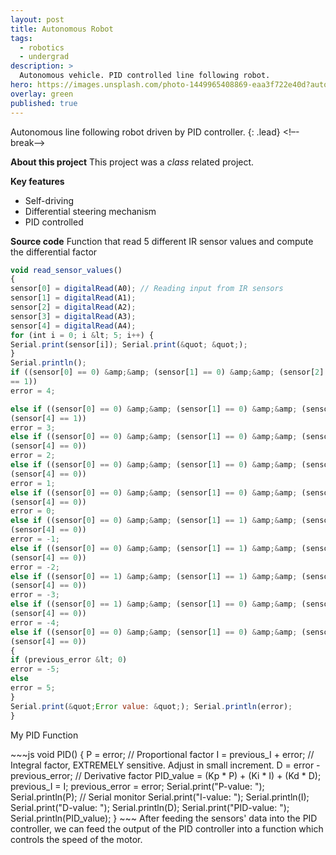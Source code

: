 ```yaml
---
layout: post
title: Autonomous Robot
tags:
  - robotics
  - undergrad
description: >
  Autonomous vehicle. PID controlled line following robot.
hero: https://images.unsplash.com/photo-1449965408869-eaa3f722e40d?auto=format&fit=crop&w=1350&q=60&ixid=dW5zcGxhc2guY29tOzs7Ozs%3D
overlay: green
published: true
---
```

Autonomous line following robot driven by PID controller.
{: .lead}
<!–-break-–>

**About this project**
This project was a *class* related project.

**Key features**
* Self-driving
* Differential steering mechanism
* PID controlled

**Source code**
Function that read 5 different IR sensor values and compute the differential factor
~~~ js
void read_sensor_values()
{
sensor[0] = digitalRead(A0); // Reading input from IR sensors
sensor[1] = digitalRead(A1);
sensor[2] = digitalRead(A2);
sensor[3] = digitalRead(A3);
sensor[4] = digitalRead(A4);
for (int i = 0; i &lt; 5; i++) {
Serial.print(sensor[i]); Serial.print(&quot; &quot;);
}
Serial.println();
if ((sensor[0] == 0) &amp;&amp; (sensor[1] == 0) &amp;&amp; (sensor[2] == 0) &amp;&amp; (sensor[3] == 0) &amp;&amp; (sensor[4]
== 1))
error = 4;

else if ((sensor[0] == 0) &amp;&amp; (sensor[1] == 0) &amp;&amp; (sensor[2] == 0) &amp;&amp; (sensor[3] == 1) &amp;&amp;
(sensor[4] == 1))
error = 3;
else if ((sensor[0] == 0) &amp;&amp; (sensor[1] == 0) &amp;&amp; (sensor[2] == 0) &amp;&amp; (sensor[3] == 1) &amp;&amp;
(sensor[4] == 0))
error = 2;
else if ((sensor[0] == 0) &amp;&amp; (sensor[1] == 0) &amp;&amp; (sensor[2] == 1) &amp;&amp; (sensor[3] == 1) &amp;&amp;
(sensor[4] == 0))
error = 1;
else if ((sensor[0] == 0) &amp;&amp; (sensor[1] == 0) &amp;&amp; (sensor[2] == 1) &amp;&amp; (sensor[3] == 0) &amp;&amp;
(sensor[4] == 0))
error = 0;
else if ((sensor[0] == 0) &amp;&amp; (sensor[1] == 1) &amp;&amp; (sensor[2] == 1) &amp;&amp; (sensor[3] == 0) &amp;&amp;
(sensor[4] == 0))
error = -1;
else if ((sensor[0] == 0) &amp;&amp; (sensor[1] == 1) &amp;&amp; (sensor[2] == 0) &amp;&amp; (sensor[3] == 0) &amp;&amp;
(sensor[4] == 0))
error = -2;
else if ((sensor[0] == 1) &amp;&amp; (sensor[1] == 1) &amp;&amp; (sensor[2] == 0) &amp;&amp; (sensor[3] == 0) &amp;&amp;
(sensor[4] == 0))
error = -3;
else if ((sensor[0] == 1) &amp;&amp; (sensor[1] == 0) &amp;&amp; (sensor[2] == 0) &amp;&amp; (sensor[3] == 0) &amp;&amp;
(sensor[4] == 0))
error = -4;
else if ((sensor[0] == 0) &amp;&amp; (sensor[1] == 0) &amp;&amp; (sensor[2] == 0) &amp;&amp; (sensor[3] == 0) &amp;&amp;
(sensor[4] == 0))
{
if (previous_error &lt; 0)
error = -5;
else
error = 5;
}
Serial.print(&quot;Error value: &quot;); Serial.println(error);
}
~~~


<p>My PID Function</p>
~~~js
void PID()
{
P = error; // Proportional factor
I = previous_I + error; // Integral factor, EXTREMELY sensitive. Adjust in small
increment.
D = error - previous_error; // Derivative factor
PID_value = (Kp * P) + (Ki * I) + (Kd * D);
previous_I = I;
previous_error = error;
Serial.print(&quot;P-value: &quot;); Serial.println(P); // Serial monitor
Serial.print(&quot;I-value: &quot;); Serial.println(I);
Serial.print(&quot;D-value: &quot;); Serial.println(D);
Serial.print(&quot;PID-value: &quot;); Serial.println(PID_value);
}
~~~
After feeding the sensors' data into the PID controller, we can feed the output of the PID controller into a function which controls the speed of the motor.
